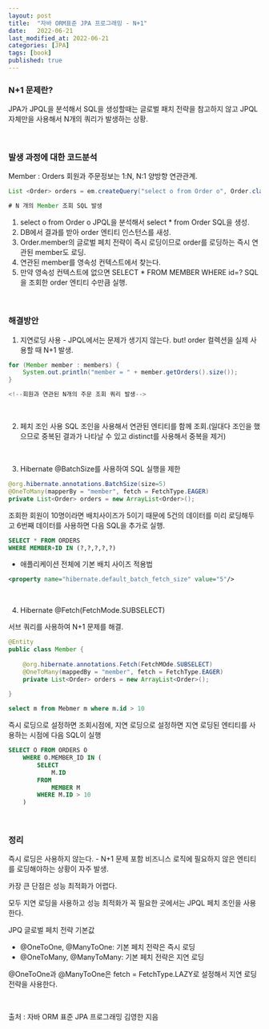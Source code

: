 ```yaml
---
layout: post
title:  "자바 ORM표준 JPA 프로그래밍 - N+1"
date:   2022-06-21
last_modified_at: 2022-06-21
categories: [JPA]
tags: [book]
published: true
---
```


### N+1 문제란?

JPA가 JPQL을 분석해서 SQL을 생성할때는 글로벌 패치 전략을 참고하지 않고 JPQL 자체만을 사용해서 N개의 쿼리가 발생하는 상황.

<br/> 

### 발생 과정에 대한 코드분석

Member : Orders 회원과 주문정보는 1:N, N:1 양방향 연관관계.

```java
List <Order> orders = em.createQuery("select o from Order o", Order.class).getResultList();

# N 개의 Member 조회 SQL 발생
```

1. select o from Order o JPQL을 분석해서 select * from Order SQL을 생성.
2. DB에서 결과를 받아 order 엔티티 인스턴스를 새성.
3. Order.member의 글로벌 페치 전략이 즉시 로딩이므로 order를 로딩하는 즉시 연관된 member도 로딩.
4. 연관된 member를 영속성 컨텍스트에서 찾는다.
5. 만약 영속성 컨텍스트에 없으면 SELECT * FROM MEMBER WHERE id=? SQL을 조회한 order 엔티티 수만큼 실행.

<br/> 

### 해결방안

1. 지연로딩 사용 - JPQL에서는 문제가 생기지 않는다. but! order 컬렉션을 실제 사용할 때 N+1 발생.

```java
for (Member member : members) {
	System.out.println("member = " + member.getOrders().size());   
}

<!--회원과 연관된 N개의 주문 조회 쿼리 발생-->
```

<br/> 

2. 페치 조인 사용
SQL 조인을 사용해서 연관된 엔티티를 함께 조회.(일대다 조인을 했으므로 중복된 결과가 나타날 수 있고 distinct를 사용해서 중복을 제거)

<br/> 

3. Hibernate @BatchSize를 사용하여 SQL 실행을 제한

```java
@org.hibernate.annotations.BatchSize(size=5)
@OneToMany(mapperBy = "member", fetch = FetchType.EAGER)
private List<Order> orders = new ArrayList<Order>();
```

조회한 회원이 10명이라면 배치사이즈가 5이기 때문에 5건의 데이터를 미리 로딩해두고 6번째 데이터를 사용하면 다음 SQL을 추가로 실행.

```sql
SELECT * FROM ORDERS
WHERE MEMBER+ID IN (?,?,?,?,?)
```

* 애플리케이션 전체에 기본 배치 사이즈 적용법

```xml
<property name="hibernate.default_batch_fetch_size" value="5"/>
```

<br/> 

4. Hibernate @Fetch(FetchMode.SUBSELECT)

서브 쿼리를 사용하여 N+1 문제를 해결.

```java
@Entity
public class Member {
    
	@org.hibernate.annotations.Fetch(FetchMOde.SUBSELECT)
	@OneToMany(mappedBy = "member", fetch = FetchType.EAGER)
	private List<Order> orders = new ArrayList<Order>();
    
}
```

```sql
select m from Mebmer m where m.id > 10
```

즉시 로딩으로 설정하면 조회시점에, 지연 로딩으로 설정하면 지연 로딩된 엔티티를 사용하는 시점에 다음 SQL이 실행

```sql
SELECT O FROM ORDERS O
	WHERE O.MEMBER_ID IN (
		SELECT
	    	M.ID
	    FROM
	    	MEMBER M 
	    WHERE M.ID > 10
	)
```

<br/> 

### 정리

즉시 로딩은 사용하지 않는다. - N+1 문제 포함 비즈니스 로직에 필요하지 않은 엔티티를 로딩해야하는 상황이 자주 발생.

카장 큰 단점은 성능 최적화가 어렵다.

모두 지연 로딩을 사용하고 성능 최적화가 꼭 필요한 곳에서는 JPQL 페치 조인을 사용한다.

JPQ 글로벌 페치 전략 기본값

- @OneToOne, @ManyToOne: 기본 페치 전략은 즉시 로딩
- @OneToMany, @ManyToMany: 기본 페치 전략은 지연 로딩

@OneToOne과 @ManyToOne은 fetch = FetchType.LAZY로 설정해서 지연 로딩 전략을 사용한다.

<br/>

출처 : 자바 ORM 표준 JPA 프로그래밍 김영한 지음

<br/>